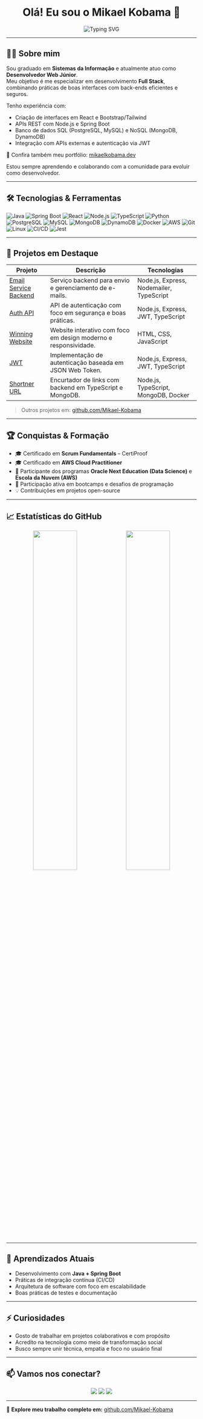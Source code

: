 <h1 align="center">Olá! Eu sou o Mikael Kobama 👋</h1>

<p align="center">
  <img src="https://readme-typing-svg.herokuapp.com?font=Fira+Code&weight=600&size=22&pause=1000&color=007ACC&center=true&vCenter=true&random=false&width=600&lines=Full+Stack+Developer;Java+%7C+React+%7C+Spring+Boot;Sempre+aprendendo+e+evoluindo" alt="Typing SVG" />
</p>

---

## 👨‍💻 Sobre mim

Sou graduado em **Sistemas da Informação** e atualmente atuo como **Desenvolvedor Web Júnior**.  
Meu objetivo é me especializar em desenvolvimento **Full Stack**, combinando práticas de boas interfaces com back-ends eficientes e seguros.

Tenho experiência com:
- Criação de interfaces em React e Bootstrap/Tailwind  
- APIs REST com Node.js e Spring Boot  
- Banco de dados SQL (PostgreSQL, MySQL) e NoSQL (MongoDB, DynamoDB)  
- Integração com APIs externas e autenticação via JWT  

📎 Confira também meu portfólio: [mikaelkobama.dev]([https://seu-portfolio-link.com](https://portifolio-mikael-1lln.vercel.app/))  

Estou sempre aprendendo e colaborando com a comunidade para evoluir como desenvolvedor.

---

## 🛠️ Tecnologias & Ferramentas

![Java](https://img.shields.io/badge/Java-%23ED8B00.svg?style=for-the-badge&logo=openjdk&logoColor=white)
![Spring Boot](https://img.shields.io/badge/Spring%20Boot-%236DB33F.svg?style=for-the-badge&logo=springboot&logoColor=white)
![React](https://img.shields.io/badge/React-%2320232a.svg?style=for-the-badge&logo=react&logoColor=%2361DAFB)
![Node.js](https://img.shields.io/badge/Node.js-%23339933.svg?style=for-the-badge&logo=node.js&logoColor=white)
![TypeScript](https://img.shields.io/badge/TypeScript-%23007ACC.svg?style=for-the-badge&logo=typescript&logoColor=white)
![Python](https://img.shields.io/badge/Python-%233776AB.svg?style=for-the-badge&logo=python&logoColor=white)
![PostgreSQL](https://img.shields.io/badge/PostgreSQL-%23336791.svg?style=for-the-badge&logo=postgresql&logoColor=white)
![MySQL](https://img.shields.io/badge/MySQL-%2300f.svg?style=for-the-badge&logo=mysql&logoColor=white)
![MongoDB](https://img.shields.io/badge/MongoDB-%2347A248.svg?style=for-the-badge&logo=mongodb&logoColor=white)
![DynamoDB](https://img.shields.io/badge/DynamoDB-%2300A8E1.svg?style=for-the-badge&logo=amazondynamodb&logoColor=white)
![Docker](https://img.shields.io/badge/Docker-%232496ED.svg?style=for-the-badge&logo=docker&logoColor=white)
![AWS](https://img.shields.io/badge/AWS-%23FF9900.svg?style=for-the-badge&logo=amazonaws&logoColor=white)
![Git](https://img.shields.io/badge/Git-%23F05033.svg?style=for-the-badge&logo=git&logoColor=white)
![Linux](https://img.shields.io/badge/Linux-%23FCC624.svg?style=for-the-badge&logo=linux&logoColor=black)
![CI/CD](https://img.shields.io/badge/CI%2FCD-%23007ACC.svg?style=for-the-badge&logo=githubactions&logoColor=white)
![Jest](https://img.shields.io/badge/Tests-Jest-%23C21325?style=for-the-badge&logo=jest&logoColor=white)

---

## 📂 Projetos em Destaque

| Projeto | Descrição | Tecnologias |
|--------|-----------|-------------|
| [Email Service Backend](https://github.com/Mikael-Kobama/email-service-backend) | Serviço backend para envio e gerenciamento de e-mails. | Node.js, Express, Nodemailer, TypeScript |
| [Auth API](https://github.com/Mikael-Kobama/auth-api) | API de autenticação com foco em segurança e boas práticas. | Node.js, Express, JWT, TypeScript |
| [Winning Website](https://github.com/Mikael-Kobama/winning-website) | Website interativo com foco em design moderno e responsividade. | HTML, CSS, JavaScript |
| [JWT](https://github.com/Mikael-Kobama/JWT) | Implementação de autenticação baseada em JSON Web Token. | Node.js, Express, JWT, TypeScript |
| [Shortner URL](https://github.com/Mikael-Kobama/shortner-url) | Encurtador de links com backend em TypeScript e MongoDB. | Node.js, TypeScript, MongoDB, Docker |

> Outros projetos em: [github.com/Mikael-Kobama](https://github.com/Mikael-Kobama)


---

## 🏆 Conquistas & Formação

- 🎓 Certificado em **Scrum Fundamentals** – CertiProof  
- 🎓 Certificado em **AWS Cloud Practitioner**  
- 🚀 Participante dos programas **Oracle Next Education (Data Science)** e **Escola da Nuvem (AWS)**  
- 📘 Participação ativa em bootcamps e desafios de programação  
- 💡 Contribuições em projetos open-source  

---

## 📈 Estatísticas do GitHub

<p align="center">
  <img src="https://github-readme-stats.vercel.app/api?username=Mikael-Kobama&show_icons=true&theme=tokyonight&hide_border=false" width="48%"/>
  <img src="https://github-readme-stats.vercel.app/api/top-langs/?username=Mikael-Kobama&layout=compact&theme=tokyonight&hide_border=false" width="48%"/>
</p>

---

## 🚀 Aprendizados Atuais

- Desenvolvimento com **Java + Spring Boot**  
- Práticas de integração contínua (CI/CD)  
- Arquitetura de software com foco em escalabilidade  
- Boas práticas de testes e documentação  

---

## ⚡ Curiosidades

- Gosto de trabalhar em projetos colaborativos e com propósito  
- Acredito na tecnologia como meio de transformação social  
- Busco sempre unir técnica, empatia e foco no usuário final  

---

## 📫 Vamos nos conectar?

<p align="center">
  <a href="mailto:kobama.mikael@gmail.com"><img src="https://img.icons8.com/color/48/000000/gmail.png"/></a>
  <a href="https://www.linkedin.com/in/mikael-kobama-433b76212"><img src="https://img.icons8.com/color/48/000000/linkedin.png"/></a>
  <a href="https://github.com/Mikael-Kobama"><img src="https://img.icons8.com/nolan/48/github.png"/></a>
</p>

---

🔗 **Explore meu trabalho completo em:** [github.com/Mikael-Kobama](https://github.com/Mikael-Kobama)
